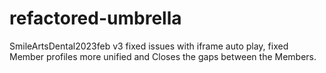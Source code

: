 # refactored-umbrella
SmileArtsDental2023feb
v3 fixed issues with iframe auto play, fixed Member profiles more unified and Closes the gaps between the Members.
